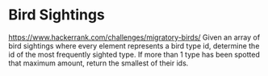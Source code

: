 # Bird Sightings

https://www.hackerrank.com/challenges/migratory-birds/
Given an array of bird sightings where every element represents a bird type id, determine the id of the most frequently sighted type. If more than 1 type has been spotted that maximum amount, return the smallest of their ids.


